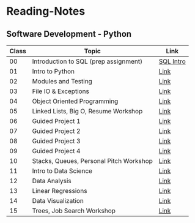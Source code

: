 # Reading-Notes

## Software Development - Python

| Class    |                 Topic                   |   Link      |
|----------|-----------------------------------------|-------------|
| 00       | Introduction to SQL (prep assignment)   | [SQL Intro](SQL-Intro.md)        |
| 01       | Intro to Python                         | [Link](01-class.md)   |
| 02       | Modules and Testing                     | [Link](02-class.md)   |
| 03       | File IO & Exceptions                    | [Link](#)   |
| 04       | Object Oriented Programming             | [Link](#)   |
| 05       | Linked Lists, Big O, Resume Workshop    | [Link](#)   |
| 06       | Guided Project 1                        | [Link](#)   |
| 07       | Guided Project 2                        | [Link](#)   |
| 08       | Guided Project 3                        | [Link](#)   |
| 09       | Guided Project 4                        | [Link](#)   |
| 10       | Stacks, Queues, Personal Pitch Workshop | [Link](#)   |
| 11       | Intro to Data Science                   | [Link](#)   |
| 12       | Data Analysis                           | [Link](#)   |
| 13       | Linear Regressions                      | [Link](#)   |
| 14       | Data Visualization                      | [Link](#)   |
| 15       | Trees, Job Search Workshop              | [Link](#)   |










